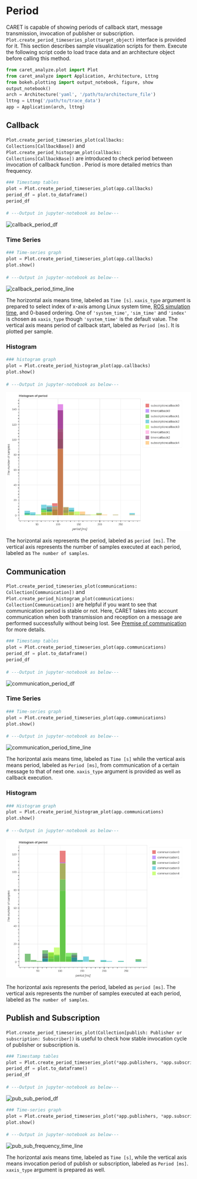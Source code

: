 # Period

CARET is capable of showing periods of callback start, message transmission, invocation of publisher or subscription.
`Plot.create_period_timeseries_plot(target_object)` interface is provided for it.
This section describes sample visualization scripts for them.
Execute the following script code to load trace data and an architecture object before calling this method.

```python
from caret_analyze.plot import Plot
from caret_analyze import Application, Architecture, Lttng
from bokeh.plotting import output_notebook, figure, show
output_notebook()
arch = Architecture('yaml', '/path/to/architecture_file')
lttng = Lttng('/path/to/trace_data')
app = Application(arch, lttng)
```

## Callback

`Plot.create_period_timeseries_plot(callbacks: Collections[CallbackBase])` and `Plot.create_period_histogram_plot(callbacks: Collections[CallbackBase])` are introduced to check period between invocation of callback function . Period is more detailed metrics than frequency.

```python
### Timestamp tables
plot = Plot.create_period_timeseries_plot(app.callbacks)
period_df = plot.to_dataframe()
period_df

# ---Output in jupyter-notebook as below---
```

![callback_period_df](../../imgs/callback_period_df.png)

### Time Series

```python
### Time-series graph
plot = Plot.create_period_timeseries_plot(app.callbacks)
plot.show()

# ---Output in jupyter-notebook as below---
```

![callback_period_time_line](../../imgs/callback_period_time_line.png)

The horizontal axis means time, labeled as `Time [s]`. `xaxis_type` argument is prepared to select index of x-axis among Linux system time, [ROS simulation time](../../recording/sim_time.md), and 0-based ordering. One of `'system_time'`, `'sim_time'` and `'index'` is chosen as `xaxis_type` though `'system_time'` is the default value.
The vertical axis means period of callback start, labeled as `Period [ms]`. It is plotted per sample.

### Histogram

```python
### histogram graph
plot = Plot.create_period_histogram_plot(app.callbacks)
plot.show()

# ---Output in jupyter-notebook as below---
```

![callback_period_histogram](../../imgs/callback_period_histogram.png)

The horizontal axis represents the period, labeled as `period [ms]`. The vertical axis represents the number of samples executed at each period, labeled as `The number of samples`.

## Communication

`Plot.create_period_timeseries_plot(communications: Collection[Communication])` and `Plot.create_period_histogram_plot(communications: Collection[Communication])` are helpful if you want to see that communication period is stable or not.
Here, CARET takes into account communication when both transmission and reception on a message are performed successfully without being lost.
See [Premise of communication](../premise_of_communication.md) for more details.

```python
### Timestamp tables
plot = Plot.create_period_timeseries_plot(app.communications)
period_df = plot.to_dataframe()
period_df

# ---Output in jupyter-notebook as below---
```

![communication_period_df](../../imgs/communication_period_df.png)

### Time Series

```python
### Time-series graph
plot = Plot.create_period_timeseries_plot(app.communications)
plot.show()

# ---Output in jupyter-notebook as below---
```

![communication_period_time_line](../../imgs/communication_period_time_line.png)

The horizontal axis means time, labeled as `Time [s]` while the vertical axis means period, labeled as `Period [ms]`, from communication of a certain message to that of next one. `xaxis_type` argument is provided as well as callback execution.

### Histogram

```python
### Histogram graph
plot = Plot.create_period_histogram_plot(app.communications)
plot.show()

# ---Output in jupyter-notebook as below---
```

![communication_period_histogram](../../imgs/communication_period_histogram.png)

The horizontal axis represents the period, labeled as `period [ms]`. The vertical axis represents the number of samples executed at each period, labeled as `The number of samples`.

## Publish and Subscription

`Plot.create_period_timeseries_plot(Collection[publish: Publisher or subscription: Subscriber])` is useful to check how stable invocation cycle of publisher or subscription is.

```python
### Timestamp tables
plot = Plot.create_period_timeseries_plot(*app.publishers, *app.subscriptions)
period_df = plot.to_dataframe()
period_df

# ---Output in jupyter-notebook as below---
```

![pub_sub_period_df](../../imgs/pub_sub_period_df.png)

```python
### Time-series graph
plot = Plot.create_period_timeseries_plot(*app.publishers, *app.subscriptions)
plot.show()

# ---Output in jupyter-notebook as below---
```

![pub_sub_frequency_time_line](../../imgs/pub_sub_period_time_line.png)

The horizontal axis means time, labeled as `Time [s]`, while the vertical axis means invocation period of publish or subscription, labeled as `Period [ms]`. `xaxis_type` argument is prepared as well.
